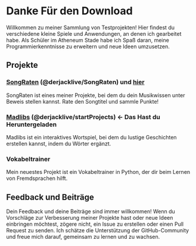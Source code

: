 # Danke Für den Download

Willkommen zu meiner Sammlung von Testprojekten! Hier findest du verschiedene kleine Spiele und Anwendungen, an denen ich gearbeitet habe. Als Schüler im Atheneum Stade habe ich Spaß daran, meine Programmierkenntnisse zu erweitern und neue Ideen umzusetzen.

## Projekte

### [SongRaten](https://github.com/derjacklive/SongRaten) (@derjacklive/SongRaten) und [hier](https://derjacklive.github.io/SongRaten)

SongRaten ist eines meiner Projekte, bei dem du dein Musikwissen unter Beweis stellen kannst. Rate den Songtitel und sammle Punkte!

### [Madlibs](https://github.com/derjacklive/startProjects) (@derjacklive/startProjects) <- Das Hast du Heruntergeladen 

Madlibs ist ein interaktives Wortspiel, bei dem du lustige Geschichten erstellen kannst, indem du Wörter ergänzt.

### Vokabeltrainer

Mein neuestes Projekt ist ein Vokabeltrainer in Python, der dir beim Lernen von Fremdsprachen hilft.

## Feedback und Beiträge

Dein Feedback und deine Beiträge sind immer willkommen! Wenn du Vorschläge zur Verbesserung meiner Projekte hast oder neue Ideen einbringen möchtest, zögere nicht, ein Issue zu erstellen oder einen Pull Request zu senden. Ich schätze die Unterstützung der GitHub-Community und freue mich darauf, gemeinsam zu lernen und zu wachsen.
